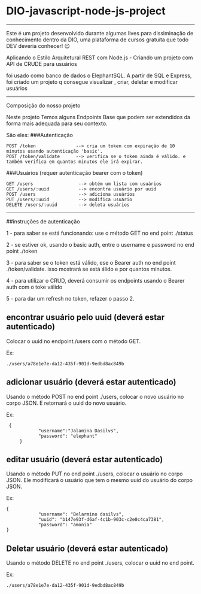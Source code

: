 # DIO-javascript-node-js-project
---
Este é um projeto desenvolvido durante algumas lives para dissiminação de conhecimento dentro da DIO, uma plataforma de cursos gratuíta que todo DEV deveria conhecer! 😉

Aplicando o Estilo Arquitetural REST com Node.js - Criando um projeto com API de CRUDE para usuários

foi usado como banco de dados o ElephantSQL. A partir de SQL e Express, foi criado um projeto q consegue visualizar , criar, deletar e modificar usuários

---
Composição do nosso projeto

Neste projeto Temos alguns Endpoints Base que podem ser extendidos da forma mais adequada para seu contexto.

São eles:
###Autenticação

    POST /token               --> cria um token com expiração de 10 minutos usando autenticação 'basic'.
    POST /token/validate      --> verifica se o token ainda é válido. e também verifica em quantos minutos ele irá expirar.
    

###Usuários (requer autenticação bearer com o token)

    GET /users                 --> obtém um lista com usuários
    GET /users/:uuid           --> encontra usuário por uuid
    POST /users                --> adiciona usuários 
    PUT /users/:uuid           --> modifica usuário
    DELETE /users/:uuid        --> deleta usuários


---
##instruções de autenticação
 
1 - para saber se está funcionando:
    use o método GET no end point  ./status

2 - se estiver ok, usando o basic auth, entre o username e password no end point ./token

3 - para saber se o token está válido, ese o Bearer auth no end point ./token/validate. isso mostrará se está álido e por quantos minutos.

4 - para utilizar o CRUD, deverá consumir os endpoints usando o Bearer auth com o toke válido

5 - para dar um refresh no token, refazer o passo 2.


## encontrar usuário pelo uuid (deverá estar autenticado)

Colocar o uuid no endpoint./users com o método GET. 

Ex: 
	
	./users/a78e1e7e-da12-435f-901d-9edbd8ac849b

## adicionar usuário (deverá estar autenticado)

Usando o método POST no end point ./users, colocar o novo usuário no corpo JSON. E retornará o uuid do novo usuário.
     
Ex:
           
	 {
	            "username":"Jalamina Dasilvs",
	            "password": "elephant"
         }

## editar usuário (deverá estar autenticado)

Usando o método PUT no end point ./users, colocar o usuário no corpo JSON. Ele modificará o usuário que tem o mesmo uuid do usuário do corpo JSON.

Ex:
            
	{
                "username": "Belarmino dasilvs",
                "uuid": "b147e93f-d6af-4c1b-903c-c2e0c4ca7381", 
                "password": "amonia"
	}

## Deletar usuário (deverá estar autenticado)

Usando o método DELETE no end point ./users, colocar o uuid no end point. 
    
Ex: 

	./users/a78e1e7e-da12-435f-901d-9edbd8ac849b
